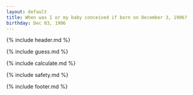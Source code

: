 ```yaml
---
layout: default
title: When was I or my baby conceived if born on December 3, 1906?
birthday: Dec 03, 1906
---
```


{% include header.md %}

{% include guess.md %}

{% include calculate.md %}

{% include safety.md %}

{% include footer.md %}




